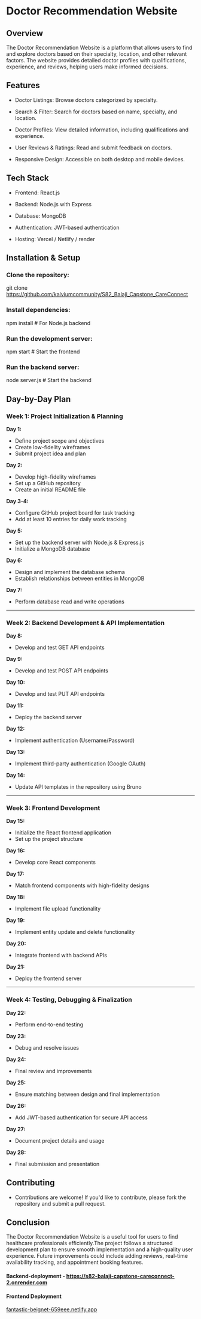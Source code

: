 # Doctor Recommendation Website

## Overview

The Doctor Recommendation Website is a platform that allows users to find and explore doctors based on their specialty, location, and other relevant factors. The website provides detailed doctor profiles with qualifications, experience, and reviews, helping users make informed decisions.

## Features

- Doctor Listings: Browse doctors categorized by specialty.

- Search & Filter: Search for doctors based on name, specialty, and location.

- Doctor Profiles: View detailed information, including qualifications and experience.

- User Reviews & Ratings: Read and submit feedback on doctors.

- Responsive Design: Accessible on both desktop and mobile devices.


## Tech Stack

- Frontend: React.js

- Backend: Node.js with Express 

- Database: MongoDB 

- Authentication: JWT-based authentication

- Hosting: Vercel / Netlify / render

## Installation & Setup 

### Clone the repository:

git clone https://github.com/kalviumcommunity/S82_Balaji_Capstone_CareConnect

### Install dependencies:

npm install  # For Node.js backend

### Run the development server:

npm start  # Start the frontend

### Run the backend server:

node server.js  # Start the backend

## Day-by-Day Plan

### Week 1: Project Initialization & Planning
**Day 1:** 
- Define project scope and objectives
- Create low-fidelity wireframes
- Submit project idea and plan

**Day 2:**
- Develop high-fidelity wireframes
- Set up a GitHub repository
- Create an initial README file

**Day 3-4:**
- Configure GitHub project board for task tracking
- Add at least 10 entries for daily work tracking

**Day 5:**
- Set up the backend server with Node.js & Express.js
- Initialize a MongoDB database

**Day 6:**
- Design and implement the database schema
- Establish relationships between entities in MongoDB

**Day 7:**
- Perform database read and write operations

---

### Week 2: Backend Development & API Implementation
**Day 8:**
- Develop and test GET API endpoints

**Day 9:**
- Develop and test POST API endpoints

**Day 10:**
- Develop and test PUT API endpoints

**Day 11:**
- Deploy the backend server

**Day 12:**
- Implement authentication (Username/Password)

**Day 13:**
- Implement third-party authentication (Google OAuth)

**Day 14:**
- Update API templates in the repository using Bruno

---

### Week 3: Frontend Development
**Day 15:**
- Initialize the React frontend application
- Set up the project structure

**Day 16:**
- Develop core React components

**Day 17:**
- Match frontend components with high-fidelity designs

**Day 18:**
- Implement file upload functionality

**Day 19:**
- Implement entity update and delete functionality

**Day 20:**
- Integrate frontend with backend APIs

**Day 21:**
- Deploy the frontend server

---

### Week 4: Testing, Debugging & Finalization
**Day 22:**
- Perform end-to-end testing

**Day 23:**
- Debug and resolve issues

**Day 24:**
- Final review and improvements

**Day 25:**
- Ensure matching between design and final implementation

**Day 26:**
- Add JWT-based authentication for secure API access

**Day 27:**
- Document project details and usage

**Day 28:**
- Final submission and presentation

## Contributing

- Contributions are welcome! If you'd like to contribute, please fork the repository and submit a pull request.

## Conclusion

The Doctor Recommendation Website is a useful tool for users to find healthcare professionals efficiently.The project 
follows a structured development plan to ensure smooth implementation and a high-quality user experience. Future improvements could 
include adding reviews, real-time availability tracking, and appointment booking features.

#### Backend-deployment - https://s82-balaji-capstone-careconnect-2.onrender.com

#### Frontend Deployment  
[fantastic-beignet-659eee.netlify.app](fantastic-beignet-659eee.netlify.app)
